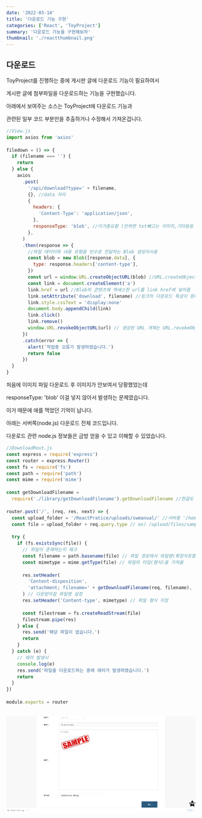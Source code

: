 ```yaml
---
date: '2022-03-14'
title: '다운로드 기능 구현'
categories: ['React', 'ToyProject']
summary: '다운로드 기능을 구현해보자'
thumbnail: './reactthumbnail.png'
---
```


## 다운로드

ToyProject를 진행하는 중에 게시판 글에 다운로드 기능이 필요하여서

게시판 글에 첨부파일을 다운로드하는 기능을 구현했습니다.

아래에서 보여주는 소스는 ToyProject에 다운로드 기능과

관련된 일부 코드 부분만을 추출하거나 수정해서 가져온겁니다.

```javascript
//View.js
import axios from 'axios'

filedown = () => {
  if (filename === '') {
    return
  } else {
    axios
      .post(
        '/api/download?type=' + filename,
        {}, //data 자리
        {
          headers: {
            'Content-Type': 'application/json',
          },
          responseType: 'blob', //이거중요함 (안하면 txt뺴고는 이미지,기타등등 다운로드 후 안읽어짐)
        },
      )
      .then(response => {
        //파일 데이터와 내용 유형을 인수로 전달하는 Blob 생성자사용
        const blob = new Blob([response.data], {
          type: response.headers['content-type'],
        })
        const url = window.URL.createObjectURL(blob) //URL.createObject를 사용하여 Blob에서 URL 개체가 생성
        const link = document.createElement('a')
        link.href = url //Blob의 콘텐츠에 액세스한 url를 link href에 넣어줌
        link.setAttribute('download', filename) //링크의 다운로드 특성이 원하는 파일 이름으로 설정
        link.style.cssText = 'display:none'
        document.body.appendChild(link)
        link.click()
        link.remove()
        window.URL.revokeObjectURL(url) // 생성된 URL 개체는 URL.revokeObjectURL를 사용하여 해지(메모리 확보)
      })
      .catch(error => {
        alert('작업중 오류가 발생하였습니다.')
        return false
      })
  }
}
```

처음에 이미지 파일 다운로드 후 이미지가 안보여서 당황했었는데

responseType: 'blob' 이걸 넣지 않아서 발생하는 문제였습니다.

이거 때문에 애를 먹었던 기억이 납니다.

아래는 서버쪽(node.js) 다운로드 전체 코드입니다.

다운로드 관련 node.js 정보들은 금방 얻을 수 있고 이해할 수 있었습니다.

```javascript
//DownloadRout.js
const express = require('express')
const router = express.Router()
const fs = require('fs')
const path = require('path')
const mime = require('mime')

const getDownloadFilename =
  require('./library/getDownloadFilename').getDownloadFilename //한글도 다운받을수있게 처리

router.post('/', (req, res, next) => {
  const upload_folder = '/ReactPratice/uploads/swmanual/' //서버용 '/home/ubuntu/reactpratice/uploads/swmanual/'
  const file = upload_folder + req.query.type // ex) /upload/files/sample.txt

  try {
    if (fs.existsSync(file)) {
      // 파일이 존재하는지 체크
      const filename = path.basename(file) // 파일 경로에서 파일명(확장자포함)만 추출
      const mimetype = mime.getType(file) // 파일의 타입(형식)을 가져옴

      res.setHeader(
        'Content-disposition',
        'attachment; filename=' + getDownloadFilename(req, filename),
      ) // 다운받아질 파일명 설정
      res.setHeader('Content-type', mimetype) // 파일 형식 지정

      const filestream = fs.createReadStream(file)
      filestream.pipe(res)
    } else {
      res.send('해당 파일이 없습니다.')
      return
    }
  } catch (e) {
    // 에러 발생시
    console.log(e)
    res.send('파일을 다운로드하는 중에 에러가 발생하였습니다.')
    return
  }
})

module.exports = router
```

## ![file:///C:/Reactblog/LEEBLOG/static/react/download.PNG](../static/react/download.PNG)
